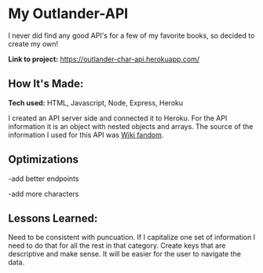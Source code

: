 
# My Outlander-API
I never did find any good API's for a few of my favorite books, so decided to create my own!

**Link to project:** https://outlander-char-api.herokuapp.com/

## How It's Made:

**Tech used:** HTML, Javascript, Node, Express, Heroku

I created an API server side and connected it to Heroku. For the API information it is an object with nested objects and arrays. The source of the information I used for this API was [Wiki fandom](https://outlander.fandom.com/wiki/Outlander_Wiki).

## Optimizations

-add better endpoints

-add more characters


## Lessons Learned:

Need to be consistent with puncuation. If I capitalize one set of information I need to do that for all the rest in that category. Create keys that are descriptive and make sense. It will be easier for the user to navigate the data.


